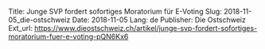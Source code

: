 Title: Junge SVP fordert sofortiges Moratorium für E-Voting
Slug: 2018-11-05_die-ostschweiz
Date: 2018-11-05
Lang: de
Publisher: Die Ostschweiz
Ext_url: https://www.dieostschweiz.ch/artikel/junge-svp-fordert-sofortiges-moratorium-fuer-e-voting-pQN6Kx6